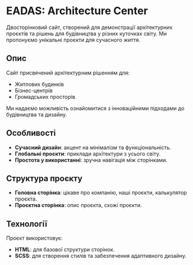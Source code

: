 # EADAS: Architecture Center

Двосторінковий сайт, створений для демонстрації архітектурних проєктів та рішень для будівництва у різних куточках світу. Ми пропонуємо унікальні проєкти для сучасного життя.

## Опис

Сайт присвячений архітектурним рішенням для:
- Житлових будинків
- Бізнес-центрів
- Громадських просторів

Ми надаємо можливість ознайомитися з інноваційними підходами до будівництва та дизайну.

## Особливості

- **Сучасний дизайн**: акцент на мінімалізм та функціональність.
- **Глобальні проєкти**: приклади архітектури з усього світу.
- **Простота у використанні**: зручна навігація між сторінками.

## Структура проєкту

- **Головна сторінка**:  цікаве про компанію, наші проєкти, калькулятор проєкта.
- **Проєктна сторінка**:  опис проєкта, схожі проєкти.

## Технології

Проєкт використовує:
- **HTML**: для базової структури сторінок.
- **SCSS**: для створення стилів та забезпечення адаптивного дизайну.
